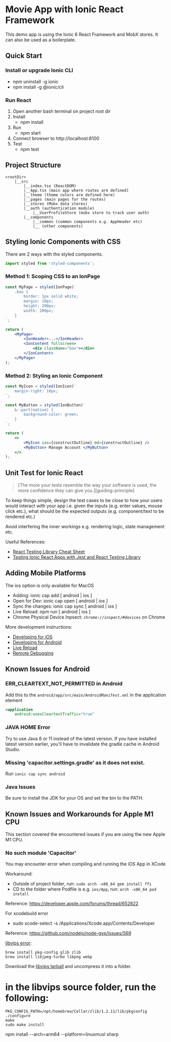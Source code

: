 # Movie App with Ionic React Framework

This demo app is using the Ionic 6 React Framework and MobX stores. It can also be used as a boilerplate.

## Quick Start

### Install or upgrade Ionic CLI

-   npm uninstall -g ionic
-   npm install -g @ionic/cli

### Run React

1. Open another bash terminal on project root dir
1. Install
    - npm install
1. Run
    - npm start
1. Connect browser to http://localhost:8100
1. Test
    - npm test

## Project Structure

```
<rootDir>
    |__src
        |__index.tsx (ReactDOM)
        |__App.tsx (main app where routes are defined)
        |__theme (theme colors are defined here)
        |__pages (main pages for the routes)
        |__stores (Mobx data stores)
        |__auth (authentication module)
            |__UserProfileStore (mobx store to track user auth)
        |__components
            |__common (common components e.g. AppHeader etc)
            |__ (other components)
```

## Styling Ionic Components with CSS

There are 2 ways with the styled components.

```ts
import styled from 'styled-components';
```

### Method 1: Scoping CSS to an IonPage

```jsx
const MyPage = styled(IonPage)`
    .box {
        border: 1px solid white;
        margin: 10px;
        height: 200px;
        width: 200px;
    }
`;

return (
    <MyPage>
        <IonHeader>...</IonHeader>
        <IonContent fullscreen>
            <div className="box"></div>
        </IonContent>
    </MyPage>
);
```

### Method 2: Styling an Ionic Component

```jsx
const MyIcon = styled(IonIcon)`
    margin-right: 10px;
`;

const MyButton = styled(IonButton)`
    &::part(native) {
        background-color: green;
    }
`;

return (
    <>
        <MyIcon ios={constructOutline} md={constructOutline} />
        <MyButton> Manage Account </MyButton>
    </>
);
```

## Unit Test for Ionic React

> [The more your tests resemble the way your software is used, the more
> confidence they can give you.][guiding-principle]

To keep things simple, design the test cases to be close to how your users would interact with your app i.e. given the inputs (e.g. enter values, mouse click etc.), what should be the expected outputs (e.g. component/text to be rendered etc.)

Avoid interfering the inner workings e.g. rendering logic, state management etc.

Useful References:

-   [React Testing Library Cheat Sheet](https://www.codecademy.com/learn/learn-react-testing/modules/react-testing-library/cheatsheet)
-   [Testing Ionic React Apps with Jest and React Testing Library](https://ionicframework.com/blog/testing-ionic-react-apps-with-jest-and-react-testing-library/?_gl=1*11coi2c*_ga*MTM1NDM4MDMwNy4xNjUwOTgyNTkw*_ga_REH9TJF6KF*MTY1MzExMzE5MC40LjEuMTY1MzExMzcyMy4w)

## Adding Mobile Platforms

The ios option is only available for MacOS

-   Adding: ionic cap add [ android | ios ]
-   Open for Dev: ionic cap open [ android | ios ]
-   Sync the changes: ionic cap sync [ android | ios ]
-   Live Reload: npm run [ android | ios ]
-   Chrome Physical Device Inpsect: `chrome://inspect/#devices` on Chrome

More development instructions:

-   [Developing for iOS](https://ionicframework.com/docs/developing/ios)
-   [Developing for Android](https://ionicframework.com/docs/developing/android)
-   [Live Reload](https://capacitorjs.com/docs/guides/live-reload)
-   [Remote Debugging](https://ionicframework.com/docs/troubleshooting/debugging)

## Known Issues for Android

### ERR_CLEARTEXT_NOT_PERMITTED in Android

Add this to the `android/app/src/main/AndroidManifest.xml` in the application element

```xml
<application
    android:usesCleartextTraffic="true"
```

### JAVA HOME Error

Try to use Java 8 or 11 instead of the latest version. If you have installed latest version earlier, you'll have to invalidate the gradle cache in Android Studio.

### Missing 'capacitor.settings.gradle' as it does not exist.

Run `ionic cap sync android`

### Java Issues

Be sure to install the JDK for your OS and set the bin to the PATH.

## Known Issues and Workarounds for Apple M1 CPU

This section covered the encountered issues if you are using the new Apple M1 CPU.

### No such module 'Capacitor'

You may encounter error when compiling and running the iOS App in XCode

Workaround:

-   Outside of project folder, run: `sudo arch -x86_64 gem install ffi`
-   CD to the folder where Podfile is e.g. `ios/App`, run: `arch -x86_64 pod install`

Reference: https://developer.apple.com/forums/thread/652822

For xcodebuild error

-   sudo xcode-select -s /Applications/Xcode.app/Contents/Developer

Reference: https://github.com/nodejs/node-gyp/issues/569

[libvips error](https://github.com/lovell/sharp/issues/2460):

```
brew install pkg-config glib zlib
brew install libjpeg-turbo libpng webp
```

Download the [libvips tarball](https://github.com/libvips/libvips/releases) and uncompress it into a folder.

# in the libvips source folder, run the following:

```
PKG_CONFIG_PATH=/opt/homebrew/Cellar/zlib/1.2.11/lib/pkgconfig ./configure
make
sudo make install
```

npm install --arch=arm64 --platform=linuxmusl sharp
